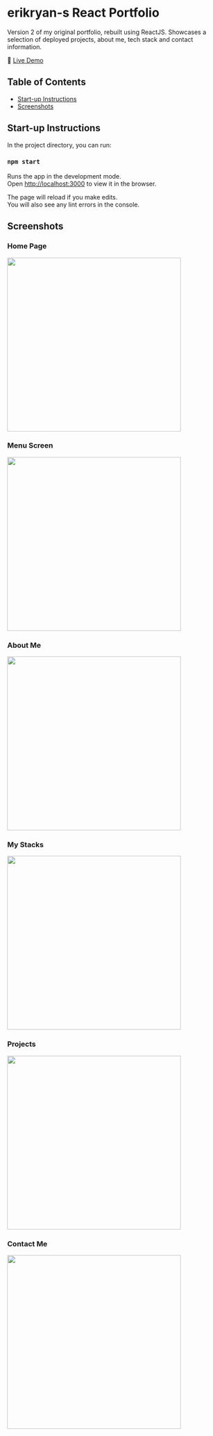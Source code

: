 # erikryan-s React Portfolio

Version 2 of my original portfolio, rebuilt using ReactJS. Showcases a selection of deployed projects, about me, tech stack and contact information.

🔗 [Live Demo](https://erikryan-s.github.io/)

## Table of Contents

-   [Start-up Instructions](#start-up-instructions)
-   [Screenshots](#screenshots)

## Start-up Instructions

In the project directory, you can run:

### `npm start`

Runs the app in the development mode.\
Open [http://localhost:3000](http://localhost:3000) to view it in the browser.

The page will reload if you make edits.\
You will also see any lint errors in the console.

## Screenshots

<p align="center">
    <h3>Home Page</h3>
        <img src="https://i.gyazo.com/8a84bd1364b3c85db40137f1e4c0af2e.png" height="400" width=auto>
    <h3>Menu Screen</h3>
        <img src="https://i.gyazo.com/e81fcec8a7425226ccf1d6d9636472ad.png" height="400" width=auto>
    <h3>About Me</h3>
        <img src="https://i.gyazo.com/067df641e49e536ca03642acc8ec39e7.png" height="400" width=auto>
    <h3>My Stacks</h3>
        <img src="https://i.gyazo.com/c6d69f58b5c24b368d68b0a5c4af8e1e.png" height="400" width=auto>
    <h3>Projects</h3>
        <img src="https://i.gyazo.com/553cea4b6943362965d28ed164f74f8b.png" height="400" width=auto>
    <h3>Contact Me</h3>
        <img src="https://i.gyazo.com/4e5768afa3ea907f5c0f7bfff3dd90b9.png" height="400" width=auto>
</p>
